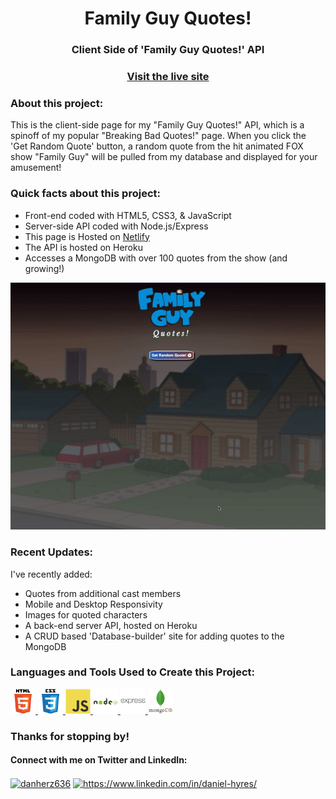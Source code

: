 

<h1 align="center"> Family Guy Quotes! </h1>

<h3 align="center">Client Side of 'Family Guy Quotes!' API</h3>
<h3 align="center"> <a href="https://family-guy-quotes.netlify.app/">Visit the live site</a></h3>

<h3 align="left">About this project:</h3>
<p align="left">
This is the client-side page for my "Family Guy Quotes!" API, which is a spinoff of my popular "Breaking Bad Quotes!" page. When you click the 'Get Random Quote' button, a random quote from the hit animated FOX show "Family Guy" will be pulled from my database and displayed for your amusement!
</p>

<h3 align="left">Quick facts about this project:</h3>
<p align="left">
<ul>
<li> Front-end coded with HTML5, CSS3, & JavaScript</li>
<li> Server-side API coded with Node.js/Express </li> 
<li> This page is Hosted on <a href="https://app.netlify.com/drop"> Netlify </a> </li> 
<li> The API is hosted on Heroku </li>
<li> Accesses a MongoDB with over 100 quotes from the show (and growing!)</li>
<!----- <li> </li> ---->
</ul>
</p>

<p align="center">
  <img src="https://github.com/d-herz/family-guy-quotes-client/blob/main/fg-readme.gif" alt="animated" />
</p>


<h3 align="left">Recent Updates:</h3>
<p align="left">
I've recently added:
<ul>
<li> Quotes from additional cast members </li>
<li> Mobile and Desktop Responsivity </li>
<li> Images for quoted characters </li>
<li> A back-end server API, hosted on Heroku</li> 
<li> A CRUD based 'Database-builder' site for adding quotes to the MongoDB </li>
<!----- <li> </li> ---->
</ul>
</p>


<h3 align="left">Languages and Tools Used to Create this Project:</h3>
<p align="left"> <a href="https://www.w3.org/html/" target="_blank" rel="noreferrer"> <img src="https://raw.githubusercontent.com/devicons/devicon/master/icons/html5/html5-original-wordmark.svg" alt="html5" width="40" height="40"/> </a> <a href="https://www.w3schools.com/css/" target="_blank" rel="noreferrer"> <img src="https://raw.githubusercontent.com/devicons/devicon/master/icons/css3/css3-original-wordmark.svg" alt="css3" width="40" height="40"/> </a> <a href="https://developer.mozilla.org/en-US/docs/Web/JavaScript" target="_blank" rel="noreferrer"> <img src="https://raw.githubusercontent.com/devicons/devicon/master/icons/javascript/javascript-original.svg" alt="javascript" width="40" height="40"/> </a> <a href="https://nodejs.org" target="_blank" rel="noreferrer"> <img src="https://raw.githubusercontent.com/devicons/devicon/master/icons/nodejs/nodejs-original-wordmark.svg" alt="nodejs" width="40" height="40"/> </a>  <a href="https://expressjs.com" target="_blank" rel="noreferrer"> <img src="https://raw.githubusercontent.com/devicons/devicon/master/icons/express/express-original-wordmark.svg" alt="express" width="40" height="40"/> </a> <a href="https://www.mongodb.com/" target="_blank" rel="noreferrer"> <img src="https://raw.githubusercontent.com/devicons/devicon/master/icons/mongodb/mongodb-original-wordmark.svg" alt="mongodb" width="40" height="40"/> </a></p>


<h3 align="left">Thanks for stopping by!</h3>
<h4> Connect with me on Twitter and LinkedIn:</h4>
<p align="left">
<a href="https://twitter.com/danherz636" target="blank"><img align="center" src="https://raw.githubusercontent.com/rahuldkjain/github-profile-readme-generator/master/src/images/icons/Social/twitter.svg" alt="danherz636" height="30" width="40" /></a>
<a href="https://linkedin.com/in/https://www.linkedin.com/in/daniel-hyres/" target="blank"><img align="center" src="https://raw.githubusercontent.com/rahuldkjain/github-profile-readme-generator/master/src/images/icons/Social/linked-in-alt.svg" alt="https://www.linkedin.com/in/daniel-hyres/" height="30" width="40" /></a>
</p>





